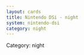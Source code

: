 ```yaml
---
layout: cards
title: Nintendo DSi - night
system: nintendo-dsi
category: night
---
```

<div class="alert alert-secondary mb-4"><span class="i18n innerHTML-category">Category: </span><span class="i18n innerHTML-cat-night">night</span></div>
